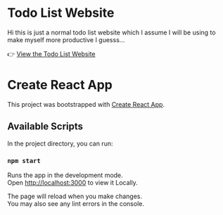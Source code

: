 # Todo List Website

Hi this is just a normal todo list website which I assume I will be using to make myself more productive
I guesss... 

👉 [View the Todo List Website](https://todo-7gq.pages.dev/)

# Create React App

This project was bootstrapped with [Create React App](https://github.com/facebook/create-react-app).

## Available Scripts

In the project directory, you can run:

### `npm start`

Runs the app in the development mode.\
Open [http://localhost:3000](http://localhost:3000) to view it Locally.

The page will reload when you make changes.\
You may also see any lint errors in the console.
